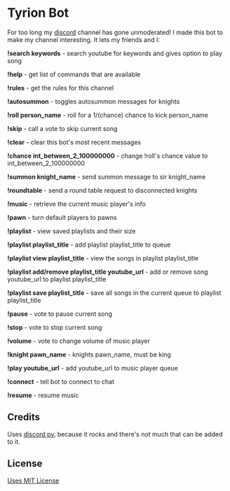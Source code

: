 # Tyrion Bot
For too long my [discord](https://discordapp.com/) channel has gone unmoderated! I made this bot to make my channel interesting.  It lets my friends and I:

**!search keywords** - search youtube for keywords and gives option to play song

**!help** - get list of commands that are available

**!rules** - get the rules for this channel

**!autosummon** - toggles autosummon messages for knights

**!roll person_name** - roll for a 1/(chance) chance to kick person_name

**!skip** - call a vote to skip current song

**!clear** - clear this bot's most recent messages

**!chance int_between_2_100000000** - change !roll's chance value to int_between_2_100000000

**!summon knight_name** - send summon message to sir knight_name

**!roundtable** - send a round table request to disconnected knights

**!music** - retrieve the current music player's info

**!pawn** - turn default players to pawns

**!playlist** - view saved playlists and their size

**!playlist playlist_title** - add playlist playlist_title to queue
    
 **!playlist view playlist_title** - view the songs in playlist playlist_title
    
**!playlist add/remove playlist_title youtube_url** - add or remove song youtube_url to playlist playlist_title
    
**!playlist save playlist_title** - save all songs in the current queue to playlist playlist_title
    
**!pause** - vote to pause current song

**!stop** - vote to stop current song

**!volume** - vote to change volume of music player

**!knight pawn_name** - knights pawn_name, must be king

**!play youtube_url** - add youtube_url to music player queue

**!connect** - tell bot to connect to chat

**!resume** - resume music


## Credits

Uses [discord py](https://github.com/Rapptz/discord.py), because it rocks and there's not much that can be added to it.

## License

[Uses MIT License](LICENSE.txt)

